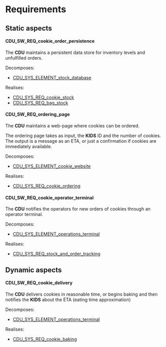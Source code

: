 # Requirements

## Static aspects

#### CDU_SW_REQ_cookie_order_persistence

The **CDU** maintains a persistent data store for inventory levels and unfulfilled orders.

Decomposes:

- [CDU_SYS_ELEMENT_stock_database](#cdu_sys_element_stock_database)

Realises:

- [CDU_SYS_REQ_cookie_stock](#cdu_sys_req_cookie_stock)
- [CDU_SYS_REQ_bag_stock](#cdu_sys_req_bag_stock)

#### CDU_SW_REQ_ordering_page

The **CDU** maintains a web-page where cookies can be ordered.

The ordering page takes as input, the **KIDS** ID and the number of cookies.
The output is a message as an ETA, or just a confirmation if cookies are immediately available.

Decomposes:

- [CDU_SYS_ELEMENT_cookie_website](#cdu_sys_arch_cookie_website)

Realises:

- [CDU_SYS_REQ_cookie_ordering](#cdu_sys_arch_cookie_website)

#### CDU_SW_REQ_cookie_operator_terminal

The **CDU** notifies the operators for new orders of cookies through an operator terminal.

Decomposes:

- [CDU_SYS_ELEMENT_operations_terminal](#CDU_SYS_ELEMENT_operations_terminal)

Realises:

- [CDU_SYS_REQ_stock_and_order_tracking](#cdu_sys_req_stock_and_order_tracking)

## Dynamic aspects

#### CDU_SW_REQ_cookie_delivery

The **CDU** delivers cookies in reasonable time, or begins baking and then notifies the **KIDS** about the ETA (eating time approximation)

Decomposes:

- [CDU_SYS_ELEMENT_operations_terminal](#cdu_sys_element_operations_terminal)

Realises:

- [CDU_SYS_REQ_cookie_baking](#cdu_sys_req_cookie_baking)
